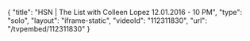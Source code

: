 {
    "title": "HSN | The List with Colleen Lopez 12.01.2016 - 10 PM",
    "type": "solo",
    "layout": "iframe-static",
    "videoId": "112311830",
    "url": "\/tvpembed\/112311830"
}